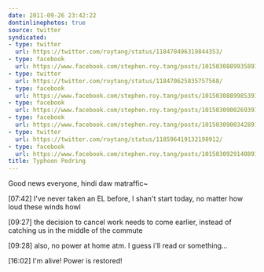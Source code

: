 ```yaml
---
date: 2011-09-26 23:42:22
dontinlinephotos: true
source: twitter
syndicated:
- type: twitter
  url: https://twitter.com/roytang/status/118470496319844353/
- type: facebook
  url: https://www.facebook.com/stephen.roy.tang/posts/10150308899358912
- type: twitter
  url: https://twitter.com/roytang/status/118470625835757568/
- type: facebook
  url: https://www.facebook.com/stephen.roy.tang/posts/10150308899853912
- type: facebook
  url: https://www.facebook.com/stephen.roy.tang/posts/10150309002693912
- type: facebook
  url: https://www.facebook.com/stephen.roy.tang/posts/10150309003428912
- type: twitter
  url: https://twitter.com/roytang/status/118596419132198912/
- type: facebook
  url: https://www.facebook.com/stephen.roy.tang/posts/10150309291408912
title: Typhoon Pedring
---
```


Good news everyone, hindi daw matraffic~

<time>[07:42]</time> I've never taken an EL before, I shan't start today, no matter how loud these winds howl

<time>[09:27]</time> the decision to cancel work needs to come earlier, instead of catching us in the middle of the commute

<time>[09:28]</time> also, no power at home atm. I guess i'll read or something...

<time>[16:02]</time> I'm alive! Power is restored!